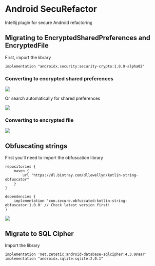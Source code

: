 # Android SecuRefactor 

Intellij plugin for secure Android refactoring


## Migrating to EncryptedSharedPreferences and EncryptedFile

First, import the library 

```
implementation "androidx.security:security-crypto:1.0.0-alpha02"

```

### Converting to encrypted shared preferences

![](https://media.giphy.com/media/cO9C7TrYxpj3cZehf1/giphy.gif)

Or search automatically for shared preferences

![](https://media.giphy.com/media/YQAindm9WuZlfwff0d/giphy.gif)


### Converting to encrypted file

![](https://media.giphy.com/media/Tiy7rjLrFtB125EwvK/giphy.gif)


## Obfuscating strings

First you'll need to import the obfuscation library 

```
repositories {
    maven {
        url "https://dl.bintray.com/dllewellyn/kotlin-string-obfuscator"
    }
}

dependencies {
    implementation 'com.secure.obfuscated:kotlin-string-obfuscator:1.0.0' // Check latest version first! 
}
```
![](https://media.giphy.com/media/gHEOV5H1rdrFizs1xJ/giphy.gif)


## Migrate to SQL Cipher

Import the library 


```
implementation 'net.zetetic:android-database-sqlcipher:4.3.0@aar'
implementation "androidx.sqlite:sqlite:2.0.1"
```

